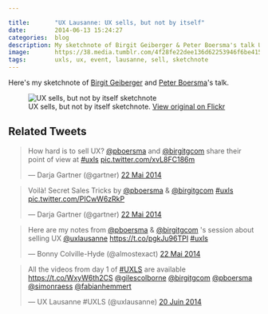```yaml
---

title:       "UX Lausanne: UX sells, but not by itself"
date:        2014-06-13 15:24:27
categories:  blog
description: My sketchnote of Birgit Geiberger & Peter Boersma's talk UX sells, but not by itself
image:       https://38.media.tumblr.com/4f28fe22dee136d62253946f6be4150b/tumblr_n5zb2ktWnL1tcuse3o1_1280.jpg
tags:        uxls, ux, event, lausanne, sell, sketchnote
---
```


Here's my sketchnote of [Birgit Geiberger](https://web.archive.org/web/20131220001538/https://twitter.com/birgitgcom) and [Peter Boersma](https://web.archive.org/web/20140216013755/https://twitter.com/pboersma)'s talk.

<figure>
  <img src="https://farm3.staticflickr.com/2902/14059916040_4cc974bfe8_z.jpg" alt="UX sells, but not by itself sketchnote">
  <figcaption>
    UX sells, but not by itself sketchnote. <a href="https://www.flickr.com/photos/alienlebarge/14059916040/">View original on Flickr</a>
  </figcaption>
</figure>

## Related Tweets

<blockquote class="twitter-tweet" lang="fr"><p>How hard is to sell UX? <a href="https://twitter.com/pboersma">@pboersma</a> and <a href="https://twitter.com/birgitgcom">@birgitgcom</a> share their point of view at <a href="https://twitter.com/hashtag/uxls?src=hash">#uxls</a> <a href="https://t.co/xvL8FC186m">pic.twitter.com/xvL8FC186m</a></p>&mdash; Darja Gartner (@gartner) <a href="https://twitter.com/gartner/statuses/469408657818812416">22 Mai 2014</a></blockquote>
<script async src="//platform.twitter.com/widgets.js" charset="utf-8"></script>

<blockquote class="twitter-tweet" lang="fr"><p>Voilà! Secret Sales Tricks by <a href="https://twitter.com/pboersma">@pboersma</a> &amp; <a href="https://twitter.com/birgitgcom">@birgitgcom</a> <a href="https://twitter.com/hashtag/uxls?src=hash">#uxls</a> <a href="https://t.co/PICwW6zRkP">pic.twitter.com/PICwW6zRkP</a></p>&mdash; Darja Gartner (@gartner) <a href="https://twitter.com/gartner/statuses/469413995297116160">22 Mai 2014</a></blockquote>
<script async src="//platform.twitter.com/widgets.js" charset="utf-8"></script>

<blockquote class="twitter-tweet" lang="fr"><p>Here are my notes from <a href="https://twitter.com/pboersma">@pboersma</a> &amp; <a href="https://twitter.com/birgitgcom">@birgitgcom</a> &#39;s session about selling UX <a href="https://twitter.com/uxlausanne">@uxlausanne</a> <a href="https://t.co/pgkJu96TPI">https://t.co/pgkJu96TPI</a> <a href="https://twitter.com/hashtag/uxls?src=hash">#uxls</a></p>&mdash; Bonny Colville-Hyde (@almostexact) <a href="https://twitter.com/almostexact/statuses/469483204756647936">22 Mai 2014</a></blockquote>
<script async src="//platform.twitter.com/widgets.js" charset="utf-8"></script>

<blockquote class="twitter-tweet" lang="fr"><p>All the videos from day 1 of <a href="https://twitter.com/hashtag/UXLS?src=hash">#UXLS</a> are available <a href="https://t.co/WxyW6th2CS">https://t.co/WxyW6th2CS</a> <a href="https://twitter.com/gilescolborne">@gilescolborne</a> <a href="https://twitter.com/birgitgcom">@birgitgcom</a> <a href="https://twitter.com/pboersma">@pboersma</a> <a href="https://twitter.com/simonraess">@simonraess</a> <a href="https://twitter.com/fabianhemmert">@fabianhemmert</a></p>&mdash; UX Lausanne #UXLS (@uxlausanne) <a href="https://twitter.com/uxlausanne/statuses/479909489626611712">20 Juin 2014</a></blockquote>
<script async src="//platform.twitter.com/widgets.js" charset="utf-8"></script>
